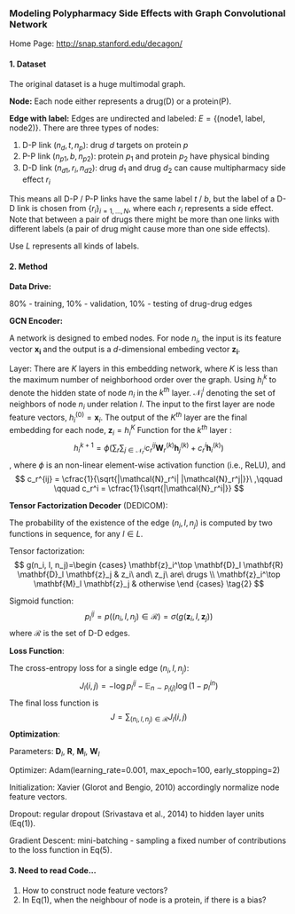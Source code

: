 ### Modeling Polypharmacy Side Effects with Graph Convolutional Network

Home Page: http://snap.stanford.edu/decagon/

#### 1. Dataset

The original dataset is a huge multimodal graph.

__Node:__
Each node either represents a drug(D) or a protein(P).

__Edge with label:__
Edges are undirected and labeled: $E=\{(\text{node1, label, node2})\}$. There are three types of nodes:
1) D-P link $(n_d, t, n_p)$: drug $d$ targets on protein $p$
2) P-P link $(n_{p1}, b, n_{p2})$: protein $p_1$ and protein $p_2$ have physical binding
3) D-D link $(n_{d1}, r_i, n_{d2})$: drug $d_1$ and drug $d_2$ can cause multipharmacy side effect $r_i$

This means all D-P / P-P links have the same label $t$ / $b$, but the label of a D-D link is chosen from $\{r_i\}_{i=1,...,N}$, where each $r_i$ represents a side effect. Note that between a pair of drugs there might be more than one links with different labels (a pair of drug might cause more than one side effects).

Use $L$ represents all kinds of labels.

#### 2. Method

__Data Drive:__

80% - training, 10% - validation, 10% - testing of drug-drug edges

__GCN Encoder:__

A network is designed to embed nodes. For node $n_i$, the input is its feature vector $\mathbf{x_i}$ and the output is a $d$-dimensional embeding vector $\mathbf{z_i}$. 

Layer: 
There are $K$ layers in this embedding network, where $K$ is less than the maximum number of neighborhood order over the graph. Using $h_i^k$ to denote the hidden state of node $n_i$ in the $k^{th}$ layer. $\mathcal{N}_l^i$ denoting the set of neighbors of node $n_i$ under relation $l$.
The input to the first layer are node feature vectors, $h_i^{(0)} = \mathbf{x}_i$. The output of the $K^{th}$ layer are the final embedding for each node, $\mathbf{z}_i = h_i^{K}$
Function for the $k^{th}$ layer :
$$
h_i^{k+1} = \phi(\sum_r \sum_{j\in \mathcal{N}_r^i} c_r^{ij} \mathbf{W}_r^{(k)} \mathbf{h}_j^{(k)} + c_r^i \mathbf{h}_i^{(k)}) \tag{1}
$$
, where $\phi$ is an non-linear element-wise activation function (i.e., ReLU), and 
$$
c_r^{ij} = \cfrac{1}{\sqrt{|\mathcal{N}_r^i| |\mathcal{N}_r^j|}}\ ,\qquad \qquad c_r^i = \cfrac{1}{\sqrt{|\mathcal{N}_r^i|}}
$$

__Tensor Factorization Decoder__ (DEDICOM):

The probability of the existence of the edge $(n_i, l, n_j)$ is computed by two functions in sequence, for any $l \in L$.

Tensor factorization:
$$
g(n_i, l, n_j)=\begin {cases}
\mathbf{z}_i^\top \mathbf{D}_l \mathbf{R} \mathbf{D}_l \mathbf{z}_j & z_i\ and\ z_j\ are\ drugs \\
\mathbf{z}_i^\top \mathbf{M}_l \mathbf{z}_j & otherwise
\end {cases} \tag{2}
$$

Sigmoid function:
$$
p_l^{ij} = p((n_i, l, n_j) \in \mathcal{R}) = \sigma(g(\mathbf{z}_i, l, \mathbf{z}_j)) \tag{3}
$$
where $\mathcal{R}$ is the set of D-D edges.

__Loss Function__:

The cross-entropy loss for a single edge $(n_i, l, n_j)$:
$$
J_l(i,j) = −\log p_l^{ij} − \mathbb{E}_{n∼P_l(j)} \log(1−p_l^{in} )\tag{4}
$$
The final loss function is
$$
J = \sum_{(n_i, l, n_j)\in \mathcal{R}} J_l(i, j) \tag{5}
$$
__Optimization__:

Parameters: $\mathbf{D}_l,\ \mathbf{R},\ \mathbf{M}_l,\ \mathbf{W}_l$

Optimizer: Adam(learning_rate=0.001, max_epoch=100, early_stopping=2)

Initialization: Xavier (Glorot and Bengio, 2010) accordingly normalize node feature vectors.

Dropout: regular dropout (Srivastava et al., 2014) to hidden layer units (Eq(1)).

Gradient Descent: mini-batching - sampling a fixed number of contributions to the loss function in Eq(5).

#### 3. Need to read Code...

1. How to construct node feature vectors?
2. In Eq(1), when  the neighbour of node is a protein, if there is a bias?